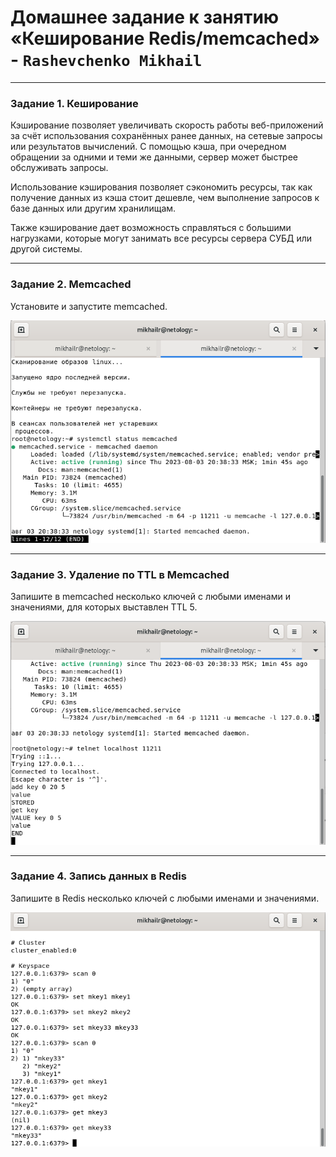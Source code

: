 # Домашнее задание к занятию «Кеширование Redis/memcached» - `Rashevchenko Mikhail`

---

### Задание 1. Кеширование 

Кэширование позволяет увеличивать скорость работы веб-приложений за счёт использования сохранённых ранее данных, на сетевые запросы или результатов вычислений. C помощью кэша, при очередном обращении за одними и теми же данными, сервер может быстрее обслуживать запросы.

Использование кэширования позволяет сэкономить ресурсы, так как получение данных из кэша стоит дешевле, чем выполнение запросов к базе данных или другим хранилищам.

Также кэширование дает возможность справляться с большими нагрузками, которые могут занимать все ресурсы сервера СУБД или другой системы.

---

### Задание 2. Memcached

Установите и запустите memcached.

![](https://github.com/mrashevchenko/gitlab-hw/blob/hw11-02/img/hw110201.PNG?raw=true)

---

### Задание 3. Удаление по TTL в Memcached

Запишите в memcached несколько ключей с любыми именами и значениями, для которых выставлен TTL 5. 

![](https://github.com/mrashevchenko/gitlab-hw/blob/hw11-02/img/hw110202.PNG?raw=true)

---

### Задание 4. Запись данных в Redis

Запишите в Redis несколько ключей с любыми именами и значениями. 

![](https://github.com/mrashevchenko/gitlab-hw/blob/hw11-02/img/hw110203.PNG?raw=true)

